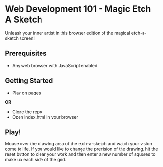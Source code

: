 # Web Development 101 - Magic Etch A Sketch
Unleash your inner artist in this browser edition of the magical etch-a-sketch screen!
## Prerequisites
- Any web browser with JavaScript enabled
## Getting Started
- [Play on pages](https://learnsometing.github.io/etchASketch/)

**OR**
- Clone the repo
- Open index.html in your browser
## Play!
Mouse over the drawing area of the etch-a-sketch and watch your vision come to life. If you would like
to change the precision of the drawing, hit the reset button to clear your work and then enter a new 
number of squares to make up each side of the grid. 
